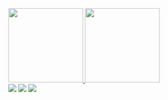 <!-- ### Olá! 👋 -->

<div>
  <a href="https://github.com/zSodium">
  <img height="150em" src="https://github-readme-stats.vercel.app/api?username=zSodium&show_icons=true&theme=dark&include_all_commits=true&count_private=true"/>
  <img height="150em" src="https://github-readme-stats.vercel.app/api/top-langs/?username=zSodium&layout=compact&langs_count=7&theme=dark"/>
</div>
  
  <div>
  <a href="https://www.linkedin.com/in/gilson-felipe-6b3940197/" target="_blank"><img src="https://img.shields.io/badge/-LinkedIn-%230077B5?style=for-the-badge&logo=linkedin&logoColor=white" target="_blank"></a>
  <a href="https://discord.gg/G9GPg5SA75" target="_blank"><img src="https://img.shields.io/badge/Discord-7289DA?style=for-the-badge&logo=discord&logoColor=white" target="_blank"></a>
  <a href="https://www.twitch.tv/paozinho1v9" target="_blank"><img src="https://img.shields.io/badge/Twitch-9146FF?style=for-the-badge&logo=twitch&logoColor=white" target="_blank"></a>
  
  </div>
